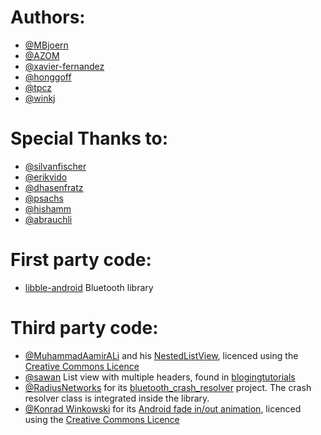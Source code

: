 Authors:
===

- [@MBjoern](https://github.com/MBjoern)
- [@AZOM](https://github.com/AZOM)
- [@xavier-fernandez](https://github.com/xavier-fernandez)
- [@honggoff](https://github.com/honggoff)
- [@tpcz](https://github.com/tpcz)
- [@winkj](https://github.com/winkj/)

Special Thanks to:
===

- [@silvanfischer](https://github.com/silvanfischer)
- [@erikvido](https://github.com/erikvido)
- [@dhasenfratz](https://github.com/dhasenfratz)
- [@psachs](https://github.com/psachs)
- [@hishamm](https://github.com/hishamm)
- [@abrauchli](https://github.com/abrauchli)

First party code:
===

- [libble-android](https://github.com/Sensirion/libble-android) Bluetooth library

Third party code:
===

- [@MuhammadAamirALi](stackoverflow.com/users/1531657/muhammadaamirali) and his [NestedListView](http://stackoverflow.com/questions/6210895/listview-inside-scrollview-is-not-scrolling-on-android), licenced using the [Creative Commons Licence](http://creativecommons.org/licenses/by/4.0/)
- [@sawan](http://blogingtutorials.blogspot.ch/p/about-us.html) List view with multiple headers, found in [blogingtutorials](http://blogingtutorials.blogspot.ch/2010/11/android-listview-header-two-or-more-in.html)
- [@RadiusNetworks](https://github.com/RadiusNetworks) for its [bluetooth_crash_resolver](https://github.com/RadiusNetworks/bluetooth-crash-resolver) project. The crash resolver class is integrated inside the library.
- [@Konrad Winkowski](http://stackoverflow.com/users/1633225/konrad-winkowski) for its [Android fade in/out animation](http://stackoverflow.com/questions/6796139/fade-in-fade-out-android-animation-in-java), licenced using the [Creative Commons Licence](http://creativecommons.org/licenses/by/4.0/)
